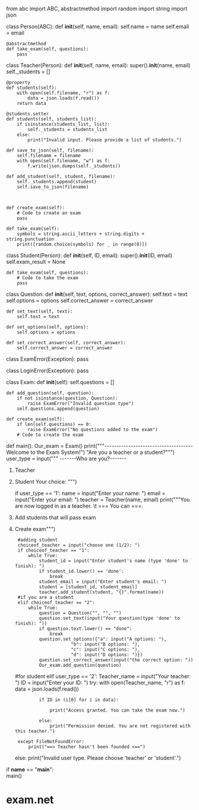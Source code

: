from abc import ABC, abstractmethod
import random
import string
import json

class Person(ABC):
    def __init__(self, name, email):
        self.name = name
        self.email = email

    @abstractmethod
    def take_exam(self, questions):
        pass

class Teacher(Person):
    def __init__(self, name, email):
        super().__init__(name, email)
        self._students = []

    @property
    def students(self):
        with open(self.filename, "r") as f:
            data = json.loads(f.read())
        return data

    @students.setter
    def students(self, students_list):
        if isinstance(students_list, list):
            self._students = students_list
        else:
            print("Invalid input. Please provide a list of students.")
        
    def save_to_json(self, filename):
        self.filename = filename
        with open(self.filename, "w") as f:
            f.write(json.dumps(self._students))

    def add_student(self, student, filename):
        self._students.append(student)
        self.save_to_json(filename)

        
        
    def create_exam(self):
        # Code to create an exam
        pass

    def take_exam(self):
        symbols = string.ascii_letters + string.digits + string.punctuation
        print([random.choice(symbols) for _ in range(8)])
    
    

class Student(Person):
    def __init__(self, ID, email):
        super().__init__(ID, email)
        self.exam_result = None
    

        


    def take_exam(self, questions):
        # Code to take the exam
        pass

class Question:
    def __init__(self, text, options, correct_answer):
        self.text = text
        self.options = options
        self.correct_answer = correct_answer

    def set_text(self, text):
        self.text = text

    def set_options(self, options):
        self.options = options

    def set_correct_answer(self, correct_answer):
        self.correct_answer = correct_answer

class ExamError(Exception):
    pass

class LoginError(Exception):
    pass

class Exam:
    def __init__(self):
        self.questions = []
    
    def add_question(self, question):
        if not isinstance(question, Question):
            raise ExamError("Invalid question type")
        self.questions.append(question)

    def create_exam(self):
        if len(self.questions) == 0:
            raise ExamError("No questions added to the exam")
        # Code to create the exam


def main():
    Our_exam = Exam()
    print("""-------------------------------------
Welcome to the Exam System!")
"Are you a teacher or a student?""")
    user_type = input("""
-------Who are you?-------
1. Teacher
2. Student
Your choice: """)

    if user_type == '1':
        name = input("Enter your name: ")
        email = input("Enter your email: ")
        teacher = Teacher(name, email)
        print("""You are now logged in as a teacher. 
\t === You can ===:
1. Add students that will pass exam
2. Create exam""")
        
        #adding student
        choiceof_teacher = input("choose one (1/2): ")
        if choiceof_teacher == "1":
            while True:
                student_id = input("Enter student's name (type 'done' to finish): ")
                if student_id.lower() == 'done':
                    break
                student_email = input("Enter student's email: ")
                student = [student_id, student_email]
                teacher.add_student(student, "{}".format(name))
        #if you are a student
        elif choiceof_teacher == "2":
            while True:
                question = Question("", "", "")
                question.set_text(input("Your question(type 'done' to finish): "))
                if question.text.lower() == "done":
                    break
                question.set_options({"a": input("A options: "),
                            "b": input("B options: "),
                            "c": input("C options: "),
                            "d": input("D options: ")})
                question.set_correct_answer(input("the correct option: "))
                Our_exam.add_question(question)


    #for student
    elif user_type == '2':
        Teacher_name = input("Your teacher: ")
        ID = input("Enter your ID: ")
        try:
            with open(Teacher_name, "r") as f:
                data = json.loads(f.read())
                
                if ID in (i[0] for i in data):    
                                        
                    print("Access granted. You can take the exam now.")
                    
                else:
                    print("Permission denied. You are not registered with this teacher.")
                        
        except FileNotFoundError:
            print("==> Teacher hasn't been founded <==")
            
        
        
    else:
        print("Invalid user type. Please choose 'teacher' or 'student'.")

if __name__ == "__main__":           
    main()
# exam.net
